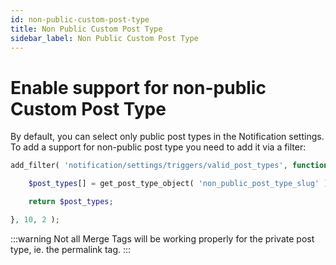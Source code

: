 ```yaml
---
id: non-public-custom-post-type
title: Non Public Custom Post Type
sidebar_label: Non Public Custom Post Type
---
```


# Enable support for non-public Custom Post Type

By default, you can select only public post types in the Notification settings. To add a support for non-public post type you need to add it via a filter:

```php
add_filter( 'notification/settings/triggers/valid_post_types', function( $post_types ) {

	$post_types[] = get_post_type_object( 'non_public_post_type_slug' );

	return $post_types;

}, 10, 2 );
```

:::warning
Not all Merge Tags will be working properly for the private post type, ie. the permalink tag.
:::

